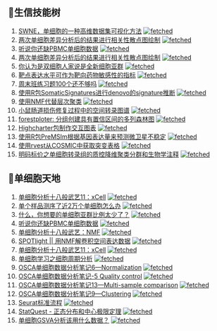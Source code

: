 ## 📝生信技能树
<!-- 1issueTable -->

1. [SWNE，单细胞的一种高维数据集可视化方法](https://github.com/ixxmu/mp_duty/issues/2048) [![fetched](https://img.shields.io/github/labels/ixxmu/mp_duty/fetched)](https://github.com/ixxmu/mp_duty/labels/fetched)
2. [两次单细胞差异分析后的结果进行相关性散点图绘制](https://github.com/ixxmu/mp_duty/issues/2014) [![fetched](https://img.shields.io/github/labels/ixxmu/mp_duty/fetched)](https://github.com/ixxmu/mp_duty/labels/fetched)
3. [听说你还缺PBMC单细胞数据](https://github.com/ixxmu/mp_duty/issues/1999) [![fetched](https://img.shields.io/github/labels/ixxmu/mp_duty/fetched)](https://github.com/ixxmu/mp_duty/labels/fetched)
4. [两次单细胞差异分析后的结果进行相关性散点图绘制](https://github.com/ixxmu/mp_duty/issues/1991) [![fetched](https://img.shields.io/github/labels/ixxmu/mp_duty/fetched)](https://github.com/ixxmu/mp_duty/labels/fetched)
5. [你认为是双细胞人家说是全新细胞亚群](https://github.com/ixxmu/mp_duty/issues/1989) [![fetched](https://img.shields.io/github/labels/ixxmu/mp_duty/fetched)](https://github.com/ixxmu/mp_duty/labels/fetched)
6. [靶点表达水平可作为靶向药物敏感性的指标](https://github.com/ixxmu/mp_duty/issues/1984) [![fetched](https://img.shields.io/github/labels/ixxmu/mp_duty/fetched)](https://github.com/ixxmu/mp_duty/labels/fetched)
7. [周末班练习题100个还不够吗](https://github.com/ixxmu/mp_duty/issues/1983) [![fetched](https://img.shields.io/github/labels/ixxmu/mp_duty/fetched)](https://github.com/ixxmu/mp_duty/labels/fetched)
8. [使用R包SomaticSignatures进行denovo的signature推断](https://github.com/ixxmu/mp_duty/issues/1980) [![fetched](https://img.shields.io/github/labels/ixxmu/mp_duty/fetched)](https://github.com/ixxmu/mp_duty/labels/fetched)
9. [使用NMF代替层次聚类](https://github.com/ixxmu/mp_duty/issues/1979) [![fetched](https://img.shields.io/github/labels/ixxmu/mp_duty/fetched)](https://github.com/ixxmu/mp_duty/labels/fetched)
10. [小鼠肠道损伤修复过程中的空间转录图谱](https://github.com/ixxmu/mp_duty/issues/1972) [![fetched](https://img.shields.io/github/labels/ixxmu/mp_duty/fetched)](https://github.com/ixxmu/mp_duty/labels/fetched)
11. [forestploter: 分组创建具有置信区间的多列森林图](https://github.com/ixxmu/mp_duty/issues/1971) [![fetched](https://img.shields.io/github/labels/ixxmu/mp_duty/fetched)](https://github.com/ixxmu/mp_duty/labels/fetched)
12. [Highcharter包制作交互图表](https://github.com/ixxmu/mp_duty/issues/1968) [![fetched](https://img.shields.io/github/labels/ixxmu/mp_duty/fetched)](https://github.com/ixxmu/mp_duty/labels/fetched)
13. [使用R包PreMSIm根据基因表达量来预测微卫星不稳定](https://github.com/ixxmu/mp_duty/issues/1965) [![fetched](https://img.shields.io/github/labels/ixxmu/mp_duty/fetched)](https://github.com/ixxmu/mp_duty/labels/fetched)
14. [使用rvest从COSMIC中获取突变表格](https://github.com/ixxmu/mp_duty/issues/1964) [![fetched](https://img.shields.io/github/labels/ixxmu/mp_duty/fetched)](https://github.com/ixxmu/mp_duty/labels/fetched)
15. [明码标价之单细胞转录组的质控降维聚类分群和生物学注释](https://github.com/ixxmu/mp_duty/issues/1962) [![fetched](https://img.shields.io/github/labels/ixxmu/mp_duty/fetched)](https://github.com/ixxmu/mp_duty/labels/fetched)
<!-- 1issueTable -->
## 📝单细胞天地
<!-- 2issueTable -->

1. [单细胞分析十八般武艺11：xCell](https://github.com/ixxmu/mp_duty/issues/2025) [![fetched](https://img.shields.io/github/labels/ixxmu/mp_duty/fetched)](https://github.com/ixxmu/mp_duty/labels/fetched)
2. [单个样品测序了近2万个单细胞怎么办](https://github.com/ixxmu/mp_duty/issues/1993) [![fetched](https://img.shields.io/github/labels/ixxmu/mp_duty/fetched)](https://github.com/ixxmu/mp_duty/labels/fetched)
3. [什么，你想要的单细胞亚群比例太少了？](https://github.com/ixxmu/mp_duty/issues/1992) [![fetched](https://img.shields.io/github/labels/ixxmu/mp_duty/fetched)](https://github.com/ixxmu/mp_duty/labels/fetched)
4. [听说你还缺PBMC单细胞数据](https://github.com/ixxmu/mp_duty/issues/1977) [![fetched](https://img.shields.io/github/labels/ixxmu/mp_duty/fetched)](https://github.com/ixxmu/mp_duty/labels/fetched)
5. [单细胞分析十八般武艺：NMF](https://github.com/ixxmu/mp_duty/issues/1967) [![fetched](https://img.shields.io/github/labels/ixxmu/mp_duty/fetched)](https://github.com/ixxmu/mp_duty/labels/fetched)
6. [SPOTlight || 用NMF解卷积空间表达数据](https://github.com/ixxmu/mp_duty/issues/1960) [![fetched](https://img.shields.io/github/labels/ixxmu/mp_duty/fetched)](https://github.com/ixxmu/mp_duty/labels/fetched)
7. [单细胞分析十八般武艺11：xCell](https://github.com/ixxmu/mp_duty/issues/1959) [![fetched](https://img.shields.io/github/labels/ixxmu/mp_duty/fetched)](https://github.com/ixxmu/mp_duty/labels/fetched)
8. [单细胞学习之细胞周期分析](https://github.com/ixxmu/mp_duty/issues/1958) [![fetched](https://img.shields.io/github/labels/ixxmu/mp_duty/fetched)](https://github.com/ixxmu/mp_duty/labels/fetched)
9. [OSCA单细胞数据分析笔记6—Normalization](https://github.com/ixxmu/mp_duty/issues/1957) [![fetched](https://img.shields.io/github/labels/ixxmu/mp_duty/fetched)](https://github.com/ixxmu/mp_duty/labels/fetched)
10. [OSCA单细胞数据分析笔记-5 Quality control](https://github.com/ixxmu/mp_duty/issues/1956) [![fetched](https://img.shields.io/github/labels/ixxmu/mp_duty/fetched)](https://github.com/ixxmu/mp_duty/labels/fetched)
11. [OSCA单细胞数据分析笔记13—Multi-sample comparison](https://github.com/ixxmu/mp_duty/issues/1955) [![fetched](https://img.shields.io/github/labels/ixxmu/mp_duty/fetched)](https://github.com/ixxmu/mp_duty/labels/fetched)
12. [OSCA单细胞数据分析笔记9—Clustering](https://github.com/ixxmu/mp_duty/issues/1954) [![fetched](https://img.shields.io/github/labels/ixxmu/mp_duty/fetched)](https://github.com/ixxmu/mp_duty/labels/fetched)
13. [Seurat标准流程](https://github.com/ixxmu/mp_duty/issues/1929) [![fetched](https://img.shields.io/github/labels/ixxmu/mp_duty/fetched)](https://github.com/ixxmu/mp_duty/labels/fetched)
14. [StatQuest - 正态分布和中心极限定理](https://github.com/ixxmu/mp_duty/issues/1924) [![fetched](https://img.shields.io/github/labels/ixxmu/mp_duty/fetched)](https://github.com/ixxmu/mp_duty/labels/fetched)
15. [单细胞GSVA分析该用什么数据？](https://github.com/ixxmu/mp_duty/issues/1923) [![fetched](https://img.shields.io/github/labels/ixxmu/mp_duty/fetched)](https://github.com/ixxmu/mp_duty/labels/fetched)
<!-- 2issueTable -->
